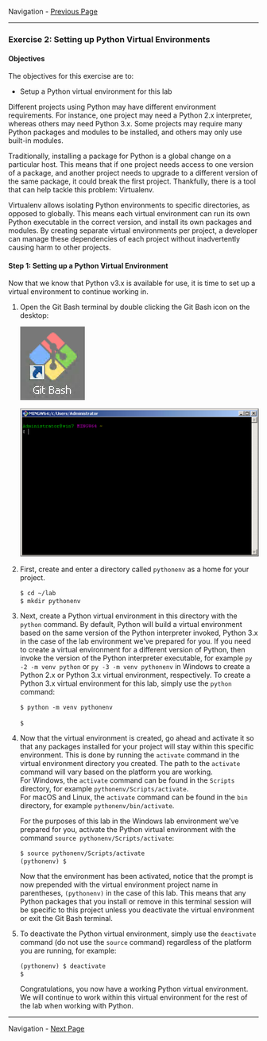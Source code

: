 Navigation - [Previous Page](LTRDEV-1100-02b-Python-Ex2.md)

---

### Exercise 2: Setting up Python Virtual Environments

#### Objectives

The objectives for this exercise are to:

* Setup a Python virtual environment for this lab

Different projects using Python may have different environment requirements. For instance, one project may need a 
Python 2.x interpreter, whereas others may need Python 3.x. Some projects may require many Python packages and 
modules to be installed, and others may only use built-in modules.

Traditionally, installing a package for Python is a global change on a particular host. This means that if one project 
needs access to one version of a package, and another project needs to upgrade to a different version of the same 
package, it could break the first project. Thankfully, there is a tool that can help tackle this problem: Virtualenv.

Virtualenv allows isolating Python environments to specific directories, as opposed to globally. This means each 
virtual environment can run its own Python executable in the correct version, and install its own packages and modules. 
By creating separate virtual environments per project, a developer can manage these dependencies of each project 
without inadvertently causing harm to other projects.

#### Step 1: Setting up a Python Virtual Environment

Now that we know that Python v3.x is available for use, it is time to set up a virtual environment to continue working
in.

1.  Open the Git Bash terminal by double clicking the Git Bash icon on the desktop:
    
    ![Git Bash Icon](assets/Git-01.png)
    
    ![Git Bash Terminal](assets/Git-02.png)

2. First, create and enter a directory called `pythonenv` as a home for your project.
    
    ```
    $ cd ~/lab
    $ mkdir pythonenv
    ```

3.  Next, create a Python virtual environment in this directory with the `python` command. By default, Python will 
build a virtual environment based on the same version of the Python interpreter invoked, Python 3.x in the case of 
the lab environment we've prepared for you.  If you need to create a virtual environment for a different version of 
Python, then invoke the version of the Python interpreter executable,  for example `py -2 -m venv python` or
`py -3 -m venv pythonenv` in Windows to create a Python 2.x or Python 3.x virtual environment, respectively.  To 
create a Python 3.x virtual environment for this lab, simply use the `python` command:

    ```
    $ python -m venv pythonenv
    
    $
    ```

4.  Now that the virtual environment is created, go ahead and activate it so that any packages installed for your 
project will stay within this specific environment. This is done by running the `activate` command in the virtual 
environment directory you created.  The path to the `activate` command will vary based on the platform you are working.  
For Windows, the `activate` command can be found in the `Scripts` directory, for example `pythonenv/Scripts/activate`.  
For macOS and Linux, the `activate` command can be found in the `bin` directory, for example `pythonenv/bin/activate`.
    
    For the purposes of this lab in the Windows lab environment we've prepared for you, activate the Python virtual 
    environment with the command `source pythonenv/Scripts/activate`:
    
    ```
    $ source pythonenv/Scripts/activate
    (pythonenv) $
    ```
    
    Now that the environment has been activated, notice that the prompt is now prepended with the virtual 
    environment project name in parentheses, `(pythonenv)` in the case of this lab. This means that any 
    Python packages that you install or remove in this terminal session will be specific to this project unless you 
    deactivate the virtual environment or exit the Git Bash terminal.
 
5. To deactivate the Python virtual environment, simply use the `deactivate` command (do not use the `source` command)
regardless of the platform you are running, for example:
    
    ```
    (pythonenv) $ deactivate
    $
    ```

    Congratulations, you now have a working Python virtual environment.  We will continue to work within this virtual
    environment for the rest of the lab when working with Python.

---

Navigation - [Next Page](LTRDEV-1100-Guide-02f.md)


